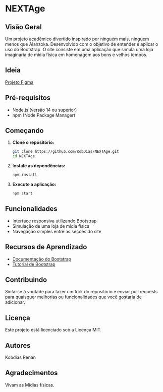 # NEXTAge

## Visão Geral
Um projeto acadêmico divertido inspirado por ninguém mais, ninguem menos que Alanzoka. Desenvolvido com o objetivo de entender e aplicar o uso do Bootstrap. O site consiste em uma aplicação que simula uma loja imaginária de mídia física em homenagem aos bons e velhos tempos.

## Ideia

[Projeto Figma](https://www.figma.com/proto/kUJY93xjmp4oIVdMIA5jJ4/NextAge-Rentals?page-id=0%3A1&type=design&node-id=5-13&viewport=-723%2C-518%2C0.36&t=g02d3KtOtZzfN0gb-1&scaling=contain&starting-point-node-id=5%3A13&show-proto-sidebar=1&mode=design)

## Pré-requisitos
- Node.js (versão 14 ou superior)
- npm (Node Package Manager)

## Começando
1. **Clone o repositório:**
   ```bash
   git clone https://github.com/KobDias/NEXTAge.git
   cd NEXTAge
   ```

2. **Instale as dependências:**
   ```bash
   npm install
   ```

3. **Execute a aplicação:**
   ```bash
   npm start
   ```

## Funcionalidades
- Interface responsiva utilizando Bootstrap
- Simulação de uma loja de mídia física
- Navegação simples entre as seções do site

## Recursos de Aprendizado
- [Documentação do Bootstrap](https://getbootstrap.com/docs/)
- [Tutorial de Bootstrap](https://getbootstrap.com/docs/getting-started/introduction/)

## Contribuindo
Sinta-se à vontade para fazer um fork do repositório e enviar pull requests para quaisquer melhorias ou funcionalidades que você gostaria de adicionar.

## Licença
Este projeto está licenciado sob a Licença MIT.

## Autores

Kobdias
Renan

## Agradecimentos
Vivam as Mídias físicas.

